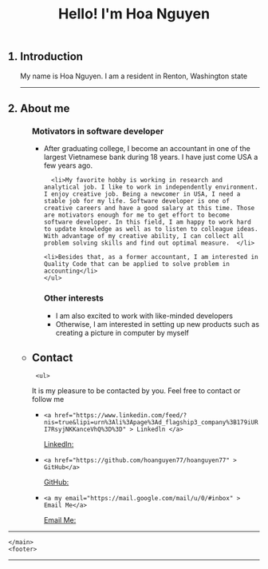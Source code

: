 <!DOCTYPE html>
<html>

<head>
	<meta charset="utf-8">
	<meta name="viewport" content="width=device-width">
	<title>Home Page</title>
	<link href="style.css" rel="stylesheet" type="text/css" />
</head>

<body>
	<header>
		<h1>Hello! I'm Hoa Nguyen</h1>
	</header>
	<main>
    <ol>
		<h2><li> Introduction </li></h2>
    <p>My name is Hoa Nguyen. I am a resident in Renton, Washington state </p>
     <hr>
<h2><li> About me</li></h2> 
    <ul>
    <h3> Motivators in software developer</h3>
    <ul>
     <li>After graduating college, I become an accountant in one of the largest Vietnamese bank during 18 years. I have just come USA a few years ago. </li>
   
    
      <li>My favorite hobby is working in research and analytical job. I like to work in independently environment. I enjoy creative job. Being a newcomer in USA, I need a stable job for my life. Software developer is one of creative careers and have a good salary at this time. Those are motivators enough for me to get effort to become software developer. In this field, I am happy to work hard to update knowledge as well as to listen to colleague ideas. With advantage of my creative ability, I can collect all problem solving skills and find out optimal measure.  </li>
    
    <li>Besides that, as a former accountant, I am interested in Quality Code that can be applied to solve problem in accounting</li>
    </ul>
    
<h3> Other interests</h3>
    <ul>
      <li>I am also excited to work with like-minded developers</li>
    <li>Otherwise, I am interested in setting up new products such as creating a picture in computer by myself</li>
    </ul>
    </ul>

      
<h2><li>Contact </li> </h2>
     
     <ul>    
  <p>It is my pleasure to be contacted by you. Feel free to contact or follow me</p>
<ul>
        <li> <div class="code-block"><code>&lt;a href="https://www.linkedin.com/feed/?nis=true&lipi=urn%3Ali%3Apage%3Ad_flagship3_company%3B179iURI7RsyjNKKanceVhQ%3D%3D" &gt; Linkedln &lt;/a&gt;</code></div>     
<p><a href=" https://www.linkedin.com/feed/?nis=true&lipi=urn%3Ali%3Apage%3Ad_flagship3_company%3B179iURI7RsyjNKKanceVhQ%3D%3D">Linkedln:</a></p> </li>
         
   <li><div class="code-block"><code>&lt;a href="https://github.com/hoanguyen77/hoanguyen77" &gt; GitHub&lt;/a&gt;</code></div>     
<p><a href=" https://github.com/hoanguyen77/hoanguyen77">GitHub:</a></p> </li>
         
<li><div class="code-block"><code>&lt;a my email="https://mail.google.com/mail/u/0/#inbox" &gt; Email Me&lt;/a&gt;</code></div>     
<p><a href=" https://mail.google.com/mail/u/0/#inbox">Email Me:</a></p> </li>
</ul>
</ul>
</ol>      
    <hr>
    
  
   	</main>
	<footer>
   <hr>
 
  </footer>
	<script src="script.js">
	</script>
</body>

</html>
